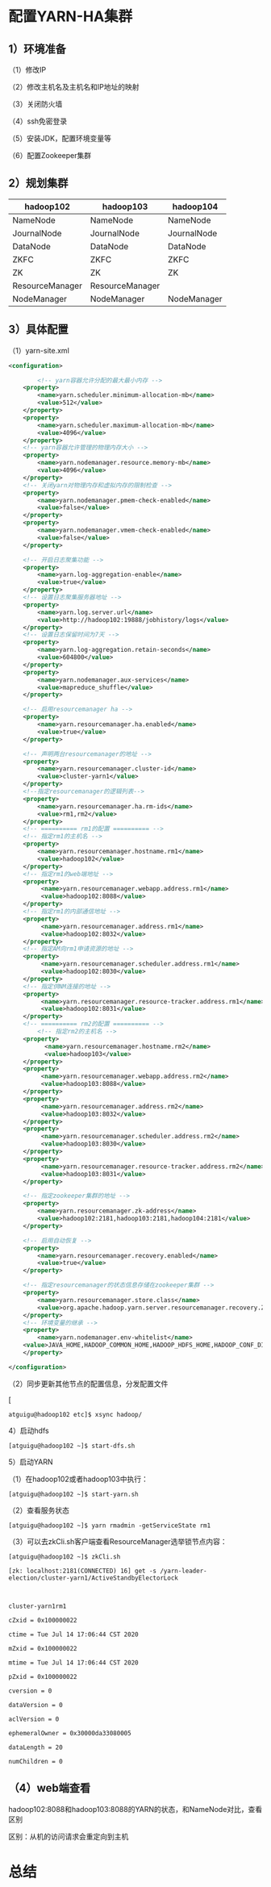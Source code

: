 # 配置YARN-HA集群

## 1）环境准备

（1）修改IP

（2）修改主机名及主机名和IP地址的映射

（3）关闭防火墙

（4）ssh免密登录

（5）安装JDK，配置环境变量等

（6）配置Zookeeper集群

## 2）规划集群

| hadoop102       | hadoop103       | hadoop104   |
| --------------- | --------------- | ----------- |
| NameNode        | NameNode        | NameNode    |
| JournalNode     | JournalNode     | JournalNode |
| DataNode        | DataNode        | DataNode    |
| ZKFC            | ZKFC            | ZKFC        |
| ZK              | ZK              | ZK          |
| ResourceManager | ResourceManager |             |
| NodeManager     | NodeManager     | NodeManager |

## 3）具体配置

（1）yarn-site.xml

```xml
<configuration>

        <!-- yarn容器允许分配的最大最小内存 -->
    <property>
        <name>yarn.scheduler.minimum-allocation-mb</name>
        <value>512</value>
    </property>
    <property>
        <name>yarn.scheduler.maximum-allocation-mb</name>
        <value>4096</value>
    </property>
    <!-- yarn容器允许管理的物理内存大小 -->
    <property>
        <name>yarn.nodemanager.resource.memory-mb</name>
        <value>4096</value>
    </property>
    <!-- 关闭yarn对物理内存和虚拟内存的限制检查 -->
    <property>
        <name>yarn.nodemanager.pmem-check-enabled</name>
        <value>false</value>
    </property>
    <property>
        <name>yarn.nodemanager.vmem-check-enabled</name>
        <value>false</value>
    </property>

    <!-- 开启日志聚集功能 -->
    <property>
        <name>yarn.log-aggregation-enable</name>
        <value>true</value>
    </property>
    <!-- 设置日志聚集服务器地址 -->
    <property>
        <name>yarn.log.server.url</name>
        <value>http://hadoop102:19888/jobhistory/logs</value>
    </property>
    <!-- 设置日志保留时间为7天 -->
    <property>
        <name>yarn.log-aggregation.retain-seconds</name>
        <value>604800</value>
    </property>
	<property>
        <name>yarn.nodemanager.aux-services</name>
        <value>mapreduce_shuffle</value>
    </property>

    <!-- 启用resourcemanager ha -->
    <property>
        <name>yarn.resourcemanager.ha.enabled</name>
        <value>true</value>
    </property>

    <!-- 声明两台resourcemanager的地址 -->
    <property>
        <name>yarn.resourcemanager.cluster-id</name>
        <value>cluster-yarn1</value>
    </property>
    <!--指定resourcemanager的逻辑列表-->
    <property>
        <name>yarn.resourcemanager.ha.rm-ids</name>
        <value>rm1,rm2</value>
	</property>
	<!-- ========== rm1的配置 ========== -->
	<!-- 指定rm1的主机名 -->
    <property>
        <name>yarn.resourcemanager.hostname.rm1</name>
        <value>hadoop102</value>
	</property>
	<!-- 指定rm1的web端地址 -->
	<property>
         <name>yarn.resourcemanager.webapp.address.rm1</name>
         <value>hadoop102:8088</value>
	</property>
	<!-- 指定rm1的内部通信地址 -->
	<property>
         <name>yarn.resourcemanager.address.rm1</name>
         <value>hadoop102:8032</value>
    </property>
    <!-- 指定AM向rm1申请资源的地址 -->
    <property>
         <name>yarn.resourcemanager.scheduler.address.rm1</name>
         <value>hadoop102:8030</value>
    </property>
    <!-- 指定供NM连接的地址 -->
    <property>
         <name>yarn.resourcemanager.resource-tracker.address.rm1</name>
         <value>hadoop102:8031</value>
    </property>
    <!-- ========== rm2的配置 ========== -->
        <!-- 指定rm2的主机名 -->
    <property>
          <name>yarn.resourcemanager.hostname.rm2</name>
          <value>hadoop103</value>
    </property>
    <property>
         <name>yarn.resourcemanager.webapp.address.rm2</name>
         <value>hadoop103:8088</value>
    </property>
    <property>
         <name>yarn.resourcemanager.address.rm2</name>
         <value>hadoop103:8032</value>
    </property>
    <property>
         <name>yarn.resourcemanager.scheduler.address.rm2</name>
         <value>hadoop103:8030</value>
    </property>
    <property>
         <name>yarn.resourcemanager.resource-tracker.address.rm2</name>
         <value>hadoop103:8031</value>
    </property>

    <!-- 指定zookeeper集群的地址 -->
    <property>
        <name>yarn.resourcemanager.zk-address</name>
        <value>hadoop102:2181,hadoop103:2181,hadoop104:2181</value>
    </property>

    <!-- 启用自动恢复 -->
    <property>
        <name>yarn.resourcemanager.recovery.enabled</name>
        <value>true</value>
    </property>

    <!-- 指定resourcemanager的状态信息存储在zookeeper集群 -->
    <property>
        <name>yarn.resourcemanager.store.class</name>   
        <value>org.apache.hadoop.yarn.server.resourcemanager.recovery.ZKRMStateStore</value>
	</property>
	<!-- 环境变量的继承 -->
 	<property>
        <name>yarn.nodemanager.env-whitelist</name>
 	<value>JAVA_HOME,HADOOP_COMMON_HOME,HADOOP_HDFS_HOME,HADOOP_CONF_DIR,CLASSPATH_PREPEND_DISTCACHE,HADOOP_YARN_HOME,HADOOP_MAPRED_HOME</value>
    </property>

</configuration>

```

（2）同步更新其他节点的配置信息，分发配置文件

[

```
atguigu@hadoop102 etc]$ xsync hadoop/
```

4）启动hdfs 

```
[atguigu@hadoop102 ~]$ start-dfs.sh
```

5）启动YARN 

（1）在hadoop102或者hadoop103中执行：

```
[atguigu@hadoop102 ~]$ start-yarn.sh
```

（2）查看服务状态

```
[atguigu@hadoop102 ~]$ yarn rmadmin -getServiceState rm1
```

（3）可以去zkCli.sh客户端查看ResourceManager选举锁节点内容：

```
[atguigu@hadoop102 ~]$ zkCli.sh
```

```shell
[zk: localhost:2181(CONNECTED) 16] get -s /yarn-leader-election/cluster-yarn1/ActiveStandbyElectorLock

 

cluster-yarn1rm1

cZxid = 0x100000022

ctime = Tue Jul 14 17:06:44 CST 2020

mZxid = 0x100000022

mtime = Tue Jul 14 17:06:44 CST 2020

pZxid = 0x100000022

cversion = 0

dataVersion = 0

aclVersion = 0

ephemeralOwner = 0x30000da33080005

dataLength = 20

numChildren = 0
```

## （4）web端查看

hadoop102:8088和hadoop103:8088的YARN的状态，和NameNode对比，查看区别

区别：从机的访问请求会重定向到主机



# 总结